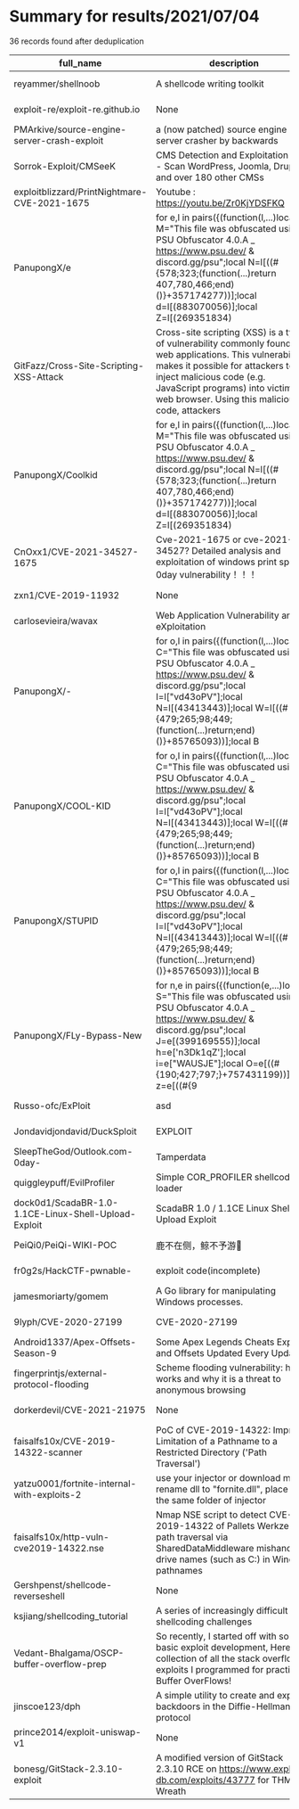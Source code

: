 
# Summary for results/2021/07/04
    
36 records found after deduplication

| full_name | description | html_url | matched_list | matched_count | pushed_at | size | stargazers_count | language | forks_count |
|------------------------------------------------------|------------------------------------------------------------------------------------------------------------------------------------------------------------------------------------------------------------------------------------------------------------------|-------------------------------------------------------------------------|------------------------------|-----------------|---------------------------|--------|--------------------|------------|---------------|
| reyammer/shellnoob | A shellcode writing toolkit | https://github.com/reyammer/shellnoob | ['shellcode'] | 1 | 2021-07-04 01:50:24+00:00 | 47 | 573 | Python | 123 |
| exploit-re/exploit-re.github.io | None | https://github.com/exploit-re/exploit-re.github.io | ['exploit'] | 1 | 2021-07-04 08:14:14+00:00 | 13395 | 0 | SCSS | 1 |
| PMArkive/source-engine-server-crash-exploit | a (now patched) source engine server crasher by backwards | https://github.com/PMArkive/source-engine-server-crash-exploit | ['exploit'] | 1 | 2021-07-04 07:41:49+00:00 | 23858 | 0 | C++ | 0 |
| Sorrok-Exploit/CMSeeK | CMS Detection and Exploitation suite - Scan WordPress, Joomla, Drupal and over 180 other CMSs | https://github.com/Sorrok-Exploit/CMSeeK | ['exploit'] | 1 | 2021-07-04 17:12:20+00:00 | 684 | 5 | Python | 1 |
| exploitblizzard/PrintNightmare-CVE-2021-1675 | Youtube : https://youtu.be/Zr0KjYDSFKQ | https://github.com/exploitblizzard/PrintNightmare-CVE-2021-1675 | ['cve-2'] | 1 | 2021-07-04 09:57:46+00:00 | 125 | 2 | | 1 |
| PanupongX/e | for e,l in pairs({(function(l,...)local M="This file was obfuscated using PSU Obfuscator 4.0.A _ https://www.psu.dev/ & discord.gg/psu";local N=l[((#{578;323;(function(...)return 407,780,466;end)()}+357174277))];local d=l[(883070056)];local Z=l[(269351834) | https://github.com/PanupongX/e | ['exploit'] | 1 | 2021-07-04 13:47:30+00:00 | 0 | 0 | | 0 |
| GitFazz/Cross-Site-Scripting-XSS-Attack | Cross-site scripting (XSS) is a type of vulnerability commonly found in web applications. This vulnerability makes it possible for attackers to inject malicious code (e.g. JavaScript programs) into victim’s web browser. Using this malicious code, attackers | https://github.com/GitFazz/Cross-Site-Scripting-XSS-Attack | ['exploit'] | 1 | 2021-07-04 14:05:30+00:00 | 8 | 0 | JavaScript | 0 |
| PanupongX/Coolkid | for e,l in pairs({(function(l,...)local M="This file was obfuscated using PSU Obfuscator 4.0.A _ https://www.psu.dev/ & discord.gg/psu";local N=l[((#{578;323;(function(...)return 407,780,466;end)()}+357174277))];local d=l[(883070056)];local Z=l[(269351834) | https://github.com/PanupongX/Coolkid | ['exploit'] | 1 | 2021-07-04 14:05:47+00:00 | 0 | 0 | | 0 |
| CnOxx1/CVE-2021-34527-1675 | Cve-2021-1675 or cve-2021-34527? Detailed analysis and exploitation of windows print spooler 0day vulnerability！！！ | https://github.com/CnOxx1/CVE-2021-34527-1675 | ['0day', 'cve-2', 'exploit'] | 3 | 2021-07-04 16:31:21+00:00 | 1914 | 5 | | 1 |
| zxn1/CVE-2019-11932 | None | https://github.com/zxn1/CVE-2019-11932 | ['cve-2'] | 1 | 2021-07-04 17:08:31+00:00 | 145 | 0 | | 0 |
| carlosevieira/wavax | Web Application Vulnerability and eXploitation | https://github.com/carlosevieira/wavax | ['exploit'] | 1 | 2021-07-04 19:32:39+00:00 | 2 | 0 | | 0 |
| PanupongX/- | for o,l in pairs({(function(l,...)local C="This file was obfuscated using PSU Obfuscator 4.0.A _ https://www.psu.dev/ & discord.gg/psu";local I=l["vd43oPV"];local N=l[(43413443)];local W=l[((#{479;265;98;449;(function(...)return;end)()}+85765093))];local B | https://github.com/PanupongX/- | ['exploit'] | 1 | 2021-07-04 20:33:06+00:00 | 0 | 0 | | 0 |
| PanupongX/COOL-KID | for o,l in pairs({(function(l,...)local C="This file was obfuscated using PSU Obfuscator 4.0.A _ https://www.psu.dev/ & discord.gg/psu";local I=l["vd43oPV"];local N=l[(43413443)];local W=l[((#{479;265;98;449;(function(...)return;end)()}+85765093))];local B | https://github.com/PanupongX/COOL-KID | ['exploit'] | 1 | 2021-07-04 20:34:57+00:00 | 22 | 0 | | 0 |
| PanupongX/STUPID | for o,l in pairs({(function(l,...)local C="This file was obfuscated using PSU Obfuscator 4.0.A _ https://www.psu.dev/ & discord.gg/psu";local I=l["vd43oPV"];local N=l[(43413443)];local W=l[((#{479;265;98;449;(function(...)return;end)()}+85765093))];local B | https://github.com/PanupongX/STUPID | ['exploit'] | 1 | 2021-07-04 20:39:24+00:00 | 23 | 0 | | 0 |
| PanupongX/FLy-Bypass-New | for n,e in pairs({(function(e,...)local S="This file was obfuscated using PSU Obfuscator 4.0.A _ https://www.psu.dev/ & discord.gg/psu";local J=e[(399169555)];local h=e['n3Dk1qZ'];local i=e["WAUSJE"];local O=e[((#{190;427;797;}+757431199))];local z=e[((#{9 | https://github.com/PanupongX/FLy-Bypass-New | ['exploit'] | 1 | 2021-07-04 20:58:29+00:00 | 18 | 0 | | 0 |
| Russo-ofc/ExPloit | asd | https://github.com/Russo-ofc/ExPloit | ['exploit'] | 1 | 2021-07-04 21:19:33+00:00 | 0 | 0 | | 0 |
| Jondavidjondavid/DuckSploit | EXPLOIT | https://github.com/Jondavidjondavid/DuckSploit | ['exploit', 'sploit'] | 2 | 2021-07-04 22:09:29+00:00 | 0 | 0 | | 0 |
| SleepTheGod/Outlook.com-0day- | Tamperdata | https://github.com/SleepTheGod/Outlook.com-0day- | ['0day'] | 1 | 2021-07-04 07:34:09+00:00 | 0 | 0 | nan | 0 |
| quiggleypuff/EvilProfiler | Simple COR_PROFILER shellcode loader | https://github.com/quiggleypuff/EvilProfiler | ['shellcode'] | 1 | 2021-07-04 04:13:50+00:00 | 10 | 0 | C++ | 0 |
| dock0d1/ScadaBR-1.0-1.1CE-Linux-Shell-Upload-Exploit | ScadaBR 1.0 / 1.1CE Linux Shell Upload Exploit | https://github.com/dock0d1/ScadaBR-1.0-1.1CE-Linux-Shell-Upload-Exploit | ['exploit'] | 1 | 2021-07-04 13:24:34+00:00 | 5 | 0 | Python | 0 |
| PeiQi0/PeiQi-WIKI-POC | 鹿不在侧，鲸不予游🐋 | https://github.com/PeiQi0/PeiQi-WIKI-POC | ['cve poc'] | 1 | 2021-07-04 13:01:32+00:00 | 174491 | 971 | HTML | 318 |
| fr0g2s/HackCTF-pwnable- | exploit code(incomplete) | https://github.com/fr0g2s/HackCTF-pwnable- | ['exploit'] | 1 | 2021-07-04 16:24:53+00:00 | 347 | 0 | Python | 0 |
| jamesmoriarty/gomem | A Go library for manipulating Windows processes. | https://github.com/jamesmoriarty/gomem | ['exploit'] | 1 | 2021-07-04 23:49:37+00:00 | 48 | 16 | Go | 1 |
| 9lyph/CVE-2020-27199 | CVE-2020-27199 | https://github.com/9lyph/CVE-2020-27199 | ['cve-2'] | 1 | 2021-07-04 10:15:01+00:00 | 3992 | 4 | Python | 0 |
| Android1337/Apex-Offsets-Season-9 | Some Apex Legends Cheats Exploits and Offsets Updated Every Update | https://github.com/Android1337/Apex-Offsets-Season-9 | ['exploit'] | 1 | 2021-07-04 09:43:30+00:00 | 80 | 16 | | 5 |
| fingerprintjs/external-protocol-flooding | Scheme flooding vulnerability: how it works and why it is a threat to anonymous browsing | https://github.com/fingerprintjs/external-protocol-flooding | ['exploit'] | 1 | 2021-07-04 09:22:47+00:00 | 1039 | 564 | TypeScript | 34 |
| dorkerdevil/CVE-2021-21975 | None | https://github.com/dorkerdevil/CVE-2021-21975 | ['cve-2'] | 1 | 2021-07-04 10:58:31+00:00 | 17 | 3 | Python | 0 |
| faisalfs10x/CVE-2019-14322-scanner | PoC of CVE-2019-14322: Improper Limitation of a Pathname to a Restricted Directory ('Path Traversal') | https://github.com/faisalfs10x/CVE-2019-14322-scanner | ['cve poc', 'cve-2'] | 2 | 2021-07-04 10:00:52+00:00 | 37 | 0 | Python | 0 |
| yatzu0001/fortnite-internal-with-exploits-2 | use your injector or download mine , rename dll to "fornite.dll", place in the same folder of injector | https://github.com/yatzu0001/fortnite-internal-with-exploits-2 | ['exploit'] | 1 | 2021-07-04 09:29:04+00:00 | 616 | 1 | | 0 |
| faisalfs10x/http-vuln-cve2019-14322.nse | Nmap NSE script to detect CVE-2019-14322 of Pallets Werkzeug path traversal via SharedDataMiddleware mishandles drive names (such as C:) in Windows pathnames | https://github.com/faisalfs10x/http-vuln-cve2019-14322.nse | ['cve-2'] | 1 | 2021-07-04 10:02:53+00:00 | 19 | 0 | Lua | 0 |
| Gershpenst/shellcode-reverseshell | None | https://github.com/Gershpenst/shellcode-reverseshell | ['shellcode'] | 1 | 2021-07-04 10:19:28+00:00 | 61 | 0 | Assembly | 0 |
| ksjiang/shellcoding_tutorial | A series of increasingly difficult x64 shellcoding challenges | https://github.com/ksjiang/shellcoding_tutorial | ['shellcode'] | 1 | 2021-07-04 19:01:28+00:00 | 34 | 0 | C | 0 |
| Vedant-Bhalgama/OSCP-buffer-overflow-prep | So recently, I started off with some basic exploit development, Here is a collection of all the stack overflow exploits I programmed for practicing Buffer OverFlows! | https://github.com/Vedant-Bhalgama/OSCP-buffer-overflow-prep | ['exploit'] | 1 | 2021-07-04 15:15:58+00:00 | 8 | 4 | Python | 0 |
| jinscoe123/dph | A simple utility to create and exploit backdoors in the Diffie-Hellman protocol | https://github.com/jinscoe123/dph | ['exploit'] | 1 | 2021-07-04 03:10:56+00:00 | 28 | 0 | Python | 0 |
| prince2014/exploit-uniswap-v1 | None | https://github.com/prince2014/exploit-uniswap-v1 | ['exploit'] | 1 | 2021-07-04 10:20:08+00:00 | 180 | 0 | JavaScript | 0 |
| bonesg/GitStack-2.3.10-exploit | A modified version of GitStack 2.3.10 RCE on https://www.exploit-db.com/exploits/43777 for THM Wreath | https://github.com/bonesg/GitStack-2.3.10-exploit | ['exploit', 'rce'] | 2 | 2021-07-04 19:28:43+00:00 | 1 | 0 | nan | 0 |
